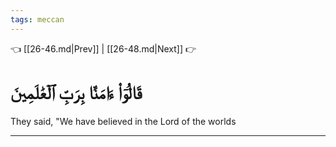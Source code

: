 ```yaml
---
tags: meccan
---
```


👈 [[26-46.md|Prev]] | [[26-48.md|Next]] 👉

# قَالُوٓاْ ءَامَنَّا بِرَبِّ ٱلۡعَٰلَمِينَ

They said, "We have believed in the Lord of the worlds

---


